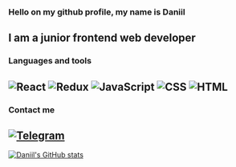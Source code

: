 ### Hello on my github profile, my name is Daniil 

## I am a junior frontend web developer

### Languages and tools

![React](https://img.shields.io/badge/-React-black?style=for-the-badge&logo=react&logoColor=5ed6f7)
![Redux](https://img.shields.io/badge/-Redux-black?style=for-the-badge&logo=redux&logoColor=764abc)
![JavaScript](https://img.shields.io/badge/-JavaScript-black?style=for-the-badge&logo=javascript&logoColor=efd81d)
![CSS](https://img.shields.io/badge/-CSS-black?style=for-the-badge&logo=CSS3&logoColor=28a4d8)
![HTML](https://img.shields.io/badge/-HTML-black?style=for-the-badge&logo=HTML5&logoColor=e96228)
---
### Contact me
[![Telegram](https://img.shields.io/badge/-Telegram-black?style=for-the-badge&logo=telegram&logoColor=29a9ea)](https://t.me/mukovsky)
---

[![Daniil's GitHub stats](https://github-readme-stats.vercel.app/api?username=garet2gis&show_icons=true&theme=tokyonight)](https://github.com/anuraghazra/github-readme-stats)
